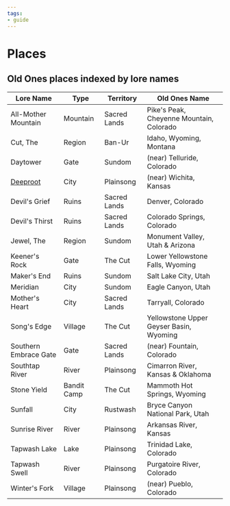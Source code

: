 ```yaml
---
tags:
- guide
---
```


# Places

## Old Ones places indexed by lore names

| Lore Name | Type | Territory | Old Ones Name |
| --- | --- | --- | --- |
| All-Mother Mountain | Mountain | Sacred Lands | Pike's Peak, Cheyenne Mountain, Colorado |
| Cut, The | Region | Ban-Ur | Idaho, Wyoming, Montana |
| Daytower | Gate | Sundom | (near) Telluride, Colorado |
| [Deeproot](550-deeproot.md) | City | Plainsong | (near) Wichita, Kansas |
| Devil's Grief | Ruins | Sacred Lands | Denver, Colorado |
| Devil's Thirst | Ruins | Sacred Lands | Colorado Springs, Colorado |
| Jewel, The | Region | Sundom | Monument Valley, Utah & Arizona |
| Keener's Rock | Gate | The Cut | Lower Yellowstone Falls, Wyoming |
| Maker's End | Ruins | Sundom | Salt Lake City, Utah |
| Meridian | City | Sundom | Eagle Canyon, Utah |
| Mother's Heart | City | Sacred Lands | Tarryall, Colorado |
| Song's Edge | Village | The Cut | Yellowstone Upper Geyser Basin, Wyoming |
| Southern Embrace Gate | Gate | Sacred Lands | (near) Fountain, Colorado |
| Southtap River | River | Plainsong | Cimarron River, Kansas & Oklahoma |
| Stone Yield | Bandit Camp | The Cut | Mammoth Hot Springs, Wyoming |
| Sunfall | City | Rustwash | Bryce Canyon National Park, Utah |
| Sunrise River | River | Plainsong | Arkansas River, Kansas |
| Tapwash Lake | Lake | Plainsong | Trinidad Lake, Colorado |
| Tapwash Swell | River | Plainsong | Purgatoire River, Colorado |
| Winter's Fork | Village | Plainsong | (near) Pueblo, Colorado |
